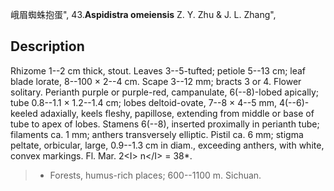 峨眉蜘蛛抱蛋",
43.**Aspidistra omeiensis** Z. Y. Zhu & J. L. Zhang",

## Description
Rhizome 1--2 cm thick, stout. Leaves 3--5-tufted; petiole 5--13 cm; leaf blade lorate, 8--100 × 2--4 cm. Scape 3--12 mm; bracts 3 or 4. Flower solitary. Perianth purple or purple-red, campanulate, 6(--8)-lobed apically; tube 0.8--1.1 × 1.2--1.4 cm; lobes deltoid-ovate, 7--8 × 4--5 mm, 4(--6)-keeled adaxially, keels fleshy, papillose, extending from middle or base of tube to apex of lobes. Stamens 6(--8), inserted proximally in perianth tube; filaments ca. 1 mm; anthers transversely elliptic. Pistil ca. 6 mm; stigma peltate, orbicular, large, 0.9--1.3 cm in diam., exceeding anthers, with white, convex markings. Fl. Mar. 2&lt;I&gt; n&lt;/I&gt; = 38*.

> * Forests, humus-rich places; 600--1100 m. Sichuan.
